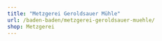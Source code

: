 ```yaml
---
title: "Metzgerei Geroldsauer Mühle"
url: /baden-baden/metzgerei-geroldsauer-muehle/
shop: Metzgerei
---
```

